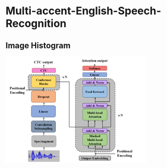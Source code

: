 # Multi-accent-English-Speech-Recognition

## Image Histogram
<img src="https://github.com/Sky9487/Multi-accent-English-Speech-Recognition/blob/main/image/Conformer_model.png" width=75% height=75%>
